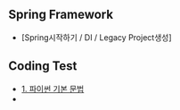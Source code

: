 ## Spring Framework

- [Spring시작하기 / DI / Legacy Project생성]

## Coding Test

- [1. 파이썬 기본 문법](https://github.com/kym9129/TIL/blob/master/codingTest/1.PythonBasic.md)
-
